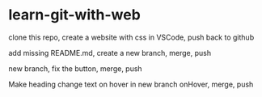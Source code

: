 # learn-git-with-web
clone this repo, create a website with css in VSCode, push back to github

add missing README.md, create a new branch, merge, push

new branch, fix the button, merge, push

Make heading change text on hover in new branch onHover, merge, push
